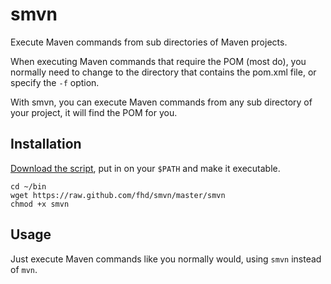 smvn
====

Execute Maven commands from sub directories of Maven projects.

When executing Maven commands that require the POM (most do), you
normally need to change to the directory that contains the pom.xml
file, or specify the `-f` option.

With smvn, you can execute Maven commands from any sub directory of
your project, it will find the POM for you.

Installation
------------

[Download the script](https://raw.github.com/fhd/smvn/master/smvn),
put in on your `$PATH` and make it executable.

    cd ~/bin
    wget https://raw.github.com/fhd/smvn/master/smvn
    chmod +x smvn

Usage
-----

Just execute Maven commands like you normally would, using `smvn`
instead of `mvn`.
